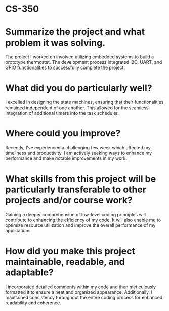 # CS-350

# Summarize the project and what problem it was solving.

The project I worked on involved utilizing embedded systems to build a prototype thermostat. The development process integrated I2C, UART, and GPIO functionalities to successfully complete the project.

# What did you do particularly well?
I excelled in designing the state machines, ensuring that their functionalities remained independent of one another. This allowed for the seamless integration of additional timers into the task scheduler.

# Where could you improve?
Recently, I've experienced a challenging few week which affected my timeliness and productivity. I am actively seeking ways to enhance my performance and make notable improvements in my work.

# What skills from this project will be particularly transferable to other projects and/or course work?
Gaining a deeper comprehension of low-level coding principles will contribute to enhancing the efficiency of my code. It will also enable me to optimize resource utilization and improve the overall performance of my applications.

# How did you make this project maintainable, readable, and adaptable?
I incorporated detailed comments within my code and then meticulously formatted it to ensure a neat and organized appearance. Additionally, I maintained consistency throughout the entire coding process for enhanced readability and coherence.
